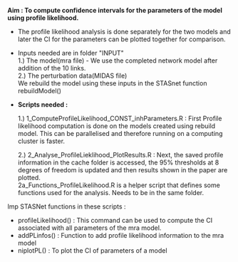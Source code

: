 
**Aim : To compute confidence intervals for the parameters of the model using profile likelihood.**

*  The profile likelihood analysis is done separately for the two models and later the CI for the parameters can be plotted together for comparison.

* Inputs needed are in folder "INPUT"    
  1.) The model(mra file) - We use the completed network model after addition of the 10 links.   
  2.) The perturbation data(MIDAS file)   
  We rebuild the model using these inputs in the STASnet function rebuildModel()   

* **Scripts needed :**    
 
    1.) 1_ComputeProfileLikelihood_CONST_inhParameters.R : First Profile likelihood computation is done on the models created using rebuild model. This can be parallelised and therefore running on a computing cluster is faster.
 
    2.) 2_Analyse_ProfileLieklihood_PlotResults.R : Next, the saved profile information in the cache folder is accessed, the 95% thresholds at 8 degrees of freedom is updated and then results shown in the paper are plotted.   
    2a_Functions_ProfileLikelihood.R is a helper script that defines some functions used for the analysis. Needs to be in the same folder.
 
 Imp STASNet functions in these scripts :    
 * profileLikelihood() :  This command can be used to compute the CI associated with all parameters of the mra model.
 * addPLinfos() : Function to add profile likelihood information to the mra model 
 * niplotPL() : To plot the CI of parameters of a model 






